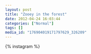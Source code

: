 ```yaml
---
layout: post
title: "Zooey in the forest"
date: 2012-04-24 16:03:44
categories: ["Normal"]
tags: []
media_id: "176904019171797629_326209"
---
```


{% instagram %}
